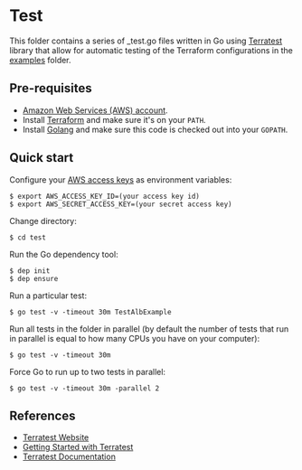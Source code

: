 # Test

This folder contains a series of _test.go files written in Go using [Terratest](https://github.com/gruntwork-io/terratest) library that allow for automatic testing of the Terraform configurations in the [examples](../examples) folder.

## Pre-requisites

* [Amazon Web Services (AWS) account](http://aws.amazon.com/).
* Install [Terraform](https://www.terraform.io/) and make sure it's on your `PATH`.
* Install [Golang](https://golang.org/) and make sure this code is checked out into your `GOPATH`.

## Quick start

Configure your [AWS access 
keys](http://docs.aws.amazon.com/general/latest/gr/aws-sec-cred-types.html#access-keys-and-secret-access-keys) as 
environment variables:

```
$ export AWS_ACCESS_KEY_ID=(your access key id)
$ export AWS_SECRET_ACCESS_KEY=(your secret access key)
```

Change directory:

```
$ cd test
```

Run the Go dependency tool:

```
$ dep init
$ dep ensure
```

Run a particular test:

```
$ go test -v -timeout 30m TestAlbExample
```

Run all tests in the folder in parallel (by default the number of tests that run in parallel is equal to how many CPUs you have on your computer):

```
$ go test -v -timeout 30m
```

Force Go to run up to two tests in parallel:

```
$ go test -v -timeout 30m -parallel 2
```

## References

* [Terratest Website](https://terratest.gruntwork.io/)
* [Getting Started with Terratest](https://terratest.gruntwork.io/docs/getting-started/quick-start/)
* [Terratest Documentation](https://terratest.gruntwork.io/docs/)